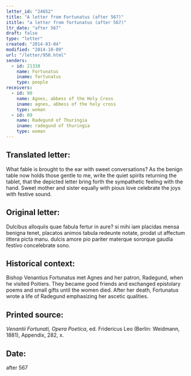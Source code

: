 ```yaml
---
letter_id: "24652"
title: "A letter from Fortunatus (after 567)"
ititle: "a letter from fortunatus (after 567)"
ltr_date: "after 567"
draft: false
type: "letter"
created: "2014-03-04"
modified: "2014-10-09"
url: "/letter/950.html"
senders:
  - id: 21338
    name: Fortunatus
    iname: fortunatus
    type: people
receivers:
  - id: 90
    name: Agnes, abbess of the Holy Cross
    iname: agnes, abbess of the holy cross
    type: woman
  - id: 89
    name: Radegund of Thuringia
    iname: radegund of thuringia
    type: woman
---
```

<h2> Translated letter:</h2>What fable is brought to the ear with sweet conversations?
As the benign table now holds those gentle to me,
write the quiet spirits returning the tablet,
that the depicted letter bring forth the sympathetic feeling with the hand.
Sweet mother and sister equally with pious love
celebrate the joys with festive sound.
<h2 class="mt-4"> Original letter:</h2>Dulcibus alloquiis quae fabula fertur in aure?
si mihi iam placidas mensa benigna tenet,
placatos animos tabula redeunte notate,
prodat ut affectum littera picta manu.
dulcis amore pio pariter materque sororque
gaudia festivo concelebrate sono.
<h2 class="mt-4"> Historical context:</h2>Bishop Venantius Fortunatus met Agnes and her patron, Radegund, when he visited Poitiers. They became good friends and exchanged epistolary poems and small gifts until the women died. After her death, Fortunatus wrote a life of Radegund emphasizing her ascetic qualities.
<h2 class="mt-4"> Printed source:</h2><p><em>Venantii Fortunati, Opera Poetica</em>, ed. Fridericus Leo (Berlin: Weidmann, 1881), Appendix, 282, x.</p><h2 class="mt-4"> Date:</h2>after 567